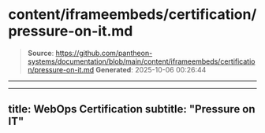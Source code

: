 # content/iframeembeds/certification/pressure-on-it.md

> **Source**: https://github.com/pantheon-systems/documentation/blob/main/content/iframeembeds/certification/pressure-on-it.md
> **Generated**: 2025-10-06 00:26:44

---

---
title: WebOps Certification
subtitle: "Pressure on IT"
---

<Partial file="certification-guide/pressure-on-it.md" />
